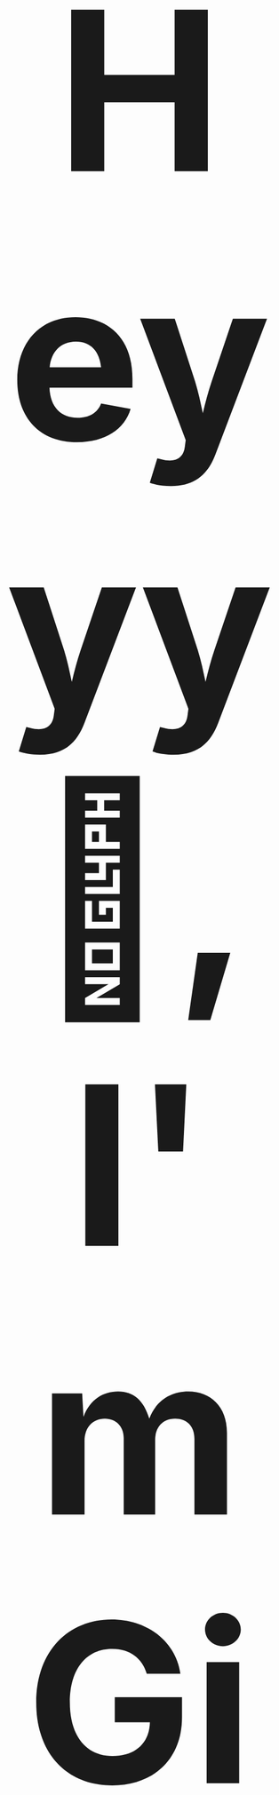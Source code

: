 <h1 align="center" style="font-size: 400px;">Heyyy 👋, I'm Githma Senevirathne</h1>
<h3 align="center">Capturing life's moments through photography, conquering digital realms as a passionate gamer, and falling in love with the art of software engineering. 📷🎮💻</h3>
<img align="right" alt="coding" width="400" src="https://media.giphy.com/media/9kmgcOxlZvj9d2NRv8/giphy.gif">
<br>
- 📫 Email : Githmaz1@gmail.com 
<br><br><br>

## ♾️ Connect with me:

<p align="left">
  
[![LinkedIn](https://img.shields.io/badge/LinkedIn-0077B5?style=for-the-badge&logo=linkedin&logoColor=white)](https://linkedin.com/in/githma-senevirathne-396152283)
[![LeetCode](https://img.shields.io/badge/LeetCode-FFA500?style=for-the-badge&logo=leetcode&logoColor=black)](https://www.leetcode.com/githmaz1)
[![Discord](https://img.shields.io/badge/Discord-7289DA?style=for-the-badge&logo=discord&logoColor=white)](https://discord.gg/zandarug)
</p>
<br>


## 🧰 Languages and Tools:
<section align="left"> 
  
![HTML Badge](https://img.shields.io/badge/HTML-E34F26?style=for-the-badge&logo=html5&logoColor=white)
![CSS Badge](https://img.shields.io/badge/CSS-2965F1?style=for-the-badge&logo=css3&logoColor=white)
![JavaScript Badge](https://img.shields.io/badge/JavaScript-F0DB4F?style=for-the-badge&logo=javascript&logoColor=323330)
![React Badge](https://img.shields.io/badge/React-61DAFB?style=for-the-badge&logo=react&logoColor=20232A)
![Angular Badge](https://img.shields.io/badge/Angular-DD0031?style=for-the-badge&logo=angular&logoColor=white)
![Node.js Badge](https://img.shields.io/badge/Node.js-339933?style=for-the-badge&logo=node.js&logoColor=white)
![Python Badge](https://img.shields.io/badge/Python-3776AB?style=for-the-badge&logo=python&logoColor=white)
![Java Badge](https://img.shields.io/badge/Java-FFA500?style=for-the-badge&logo=java&logoColor=white)
![MySQL Badge](https://img.shields.io/badge/MySQL-4479A1?style=for-the-badge&logo=mysql&logoColor=white)
![Spring Boot Badge](https://img.shields.io/badge/Spring_Boot-6DB33F?style=for-the-badge&logo=spring&logoColor=white)
![Dart Badge](https://img.shields.io/badge/Dart-0175C2?style=for-the-badge&logo=dart&logoColor=white)
![Flutter Badge](https://img.shields.io/badge/Flutter-02569B?style=for-the-badge&logo=flutter&logoColor=white)
![Hibernate Badge](https://img.shields.io/badge/Hibernate-59666C?style=for-the-badge&logo=hibernate)
</section>
